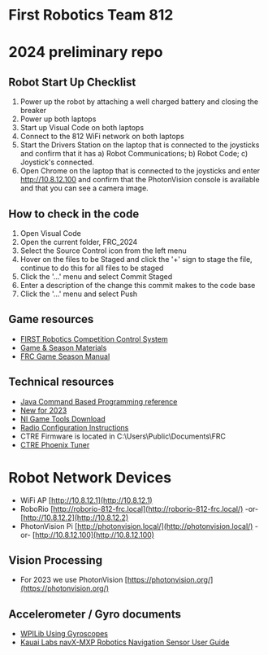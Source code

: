 # First Robotics Team 812

# 2024 preliminary repo

## Robot Start Up Checklist
1. Power up the robot by attaching a well charged battery and closing the breaker
2. Power up both laptops
3. Start up Visual Code on both laptops
4. Connect to the 812 WiFi network on both laptops
5. Start the Drivers Station on the laptop that is connected to the joysticks and confirm that it has a) Robot Communications; b) Robot Code; c) Joystick's connected.
6. Open Chrome on the laptop that is connected to the joysticks and enter http://10.8.12.100 and confirm that the PhotonVision console is available and that you can see a camera image.

## How to check in the code

1. Open Visual Code
2. Open the current folder, FRC_2024
3. Select the Source Control icon from the left menu
4. Hover on the files to be Staged and click the '+' sign to stage the file, continue to do this for all files to be staged
5. Click the '...' menu and select Commit Staged
6. Enter a description of the change this commit makes to the code base
7. Click the '...' menu and select Push

## Game resources
* [FIRST Robotics Competition Control System](https://docs.wpilib.org/en/latest/#)
* [Game & Season Materials](https://www.firstinspires.org/resource-library/frc/competition-manual-qa-system)
* [FRC Game Season Manual](https://firstfrc.blob.core.windows.net/frc2023/Manual/2023FRCGameManual.pdf)

## Technical resources
* [Java Command Based Programming reference](https://docs.wpilib.org/en/stable/docs/software/commandbased/index.html)
* [New for 2023](https://docs.wpilib.org/en/stable/docs/yearly-overview/yearly-changelog.html)
* [NI Game Tools Download](https://www.ni.com/en-us/support/downloads/drivers/download.frc-game-tools.html#473762)
* [Radio Configuration Instructions](https://docs.wpilib.org/en/stable/docs/zero-to-robot/step-3/radio-programming.html)
* CTRE Firmware is located in C:\Users\Public\Documents\FRC
* [CTRE Phoenix Tuner](https://github.com/CrossTheRoadElec/Phoenix-Releases)

# Robot Network Devices
* WiFi AP [http://10.8.12.1](http://10.8.12.1)
* RoboRio [http://roborio-812-frc.local](http://roborio-812-frc.local/) -or- [http://10.8.12.2](http://10.8.12.2)
* PhotonVision Pi [http://photonvision.local/](http://photonvision.local/) -or- [http://10.8.12.100](http://10.8.12.100)

## Vision Processing 
* For 2023 we use PhotonVision [https://photonvision.org/](https://photonvision.org/)

## Accelerometer / Gyro documents
* [WPILib Using Gyroscopes](https://docs.wpilib.org/en/stable/docs/software/hardware-apis/sensors/gyros-software.html)
* [Kauai Labs navX-MXP Robotics Navigation Sensor User Guide](https://pdocs.kauailabs.com/navx-mxp/wp-content/uploads/2019/02/navx-mxp_robotics_navigation_sensor_user_guide.pdf)


